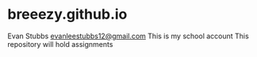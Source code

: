 # breeezy.github.io
Evan Stubbs evanleestubbs12@gmail.com
This is my school account
This repository will hold assignments 